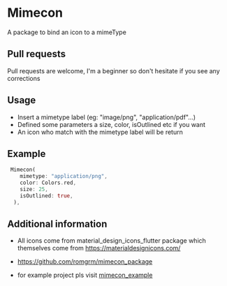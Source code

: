 # Mimecon
A package to bind an icon to a mimeType

## Pull requests
Pull requests are welcome, I'm a beginner so don't hesitate if you see any corrections

## Usage

- Insert a mimetype label (eg: "image/png", "application/pdf"...)
- Defined some parameters a size, color, isOutlined etc if you want 
- An icon who match with the mimetype label will be return 


## Example

```dart
 Mimecon(
    mimetype: "application/png",
    color: Colors.red,
    size: 25,
    isOutlined: true,
  ),
```
## Additional information

- All icons come from material_design_icons_flutter package which themselves come from https://materialdesignicons.com/

- https://github.com/romgrm/mimecon_package

- for example project pls visit [mimecon_example](https://github.com/romgrm/mimecon_example)